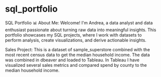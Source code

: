 # sql_portfolio
SQL Portfolio 📊
About Me:
Welcome! I'm Andrea, a data analyst and data enthusiast passionate about turning raw data into meaningful insights. This portfolio showcases my SQL projects, where I work with datasets to perform analysis, create visualizations, and derive actionable insights.

Sales Project: This is a dataset of sample_superstore combined with the most recent census data to get the median household income. The data was combined in dbeaver and loaded to Tableau. In Tableau I have visualized several sales metrics and compared spend by county to the median household income.

